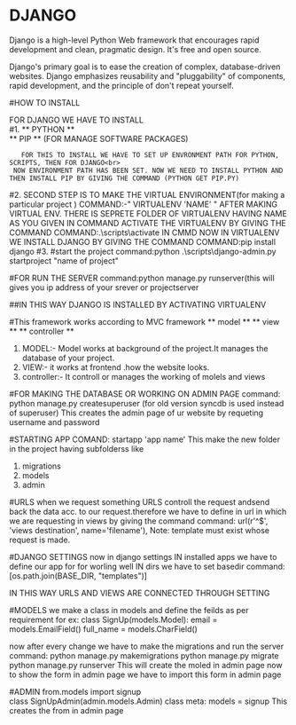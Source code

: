 # DJANGO<br>
Django is a high-level Python Web framework that encourages rapid development and clean, pragmatic design. It's free and open source.

Django's primary goal is to ease the creation of complex, database-driven websites. Django emphasizes reusability and "pluggability" of components, rapid development, and the principle of don't repeat yourself.

#HOW TO INSTALL<br>

FOR DJANGO WE HAVE TO INSTALL<br>
#1.
   ** PYTHON  **<br>
   ** PIP  ** (FOR MANAGE SOFTWARE PACKAGES)<br> 
   
       FOR THIS TO INSTALL WE HAVE TO SET UP ENVRONMENT PATH FOR PYTHON, SCRIPTS, THEN FOR DJANGO<br>
     NOW ENVIRONMENT PATH HAS BEEN SET. NOW WE NEED TO INSTALL PYTHON AND THEN INSTALL PIP BY GIVING THE COMMAND (PYTHON GET PIP.PY) 
#2.
   SECOND STEP IS TO MAKE THE VIRTUAL ENVIRONMENT(for making a particular project )
   COMMAND:-" VIRTUALENV 'NAME' "
     AFTER MAKING VIRTUAL ENV. THERE IS SEPRETE FOLDER OF VIRTUALENV HAVING NAME AS YOU GIVEN IN COMMAND
  ACTIVATE THE VIRTUALENV BY GIVING THE COMMAND 
    COMMAND:.\scripts\activate IN CMMD
  NOW IN VIRTUALENV WE INSTALL DJANGO BY GIVING THE COMMAND
   COMMAND:pip install django
#3.
   #start the project
   command:python .\scripts\django-admin.py startproject "name of project"
  
#FOR RUN THE SERVER
   command:python manage.py runserver(this will gives you ip address of your srever or projectserver

##IN THIS WAY DJANGO IS  INSTALLED BY ACTIVATING VIRTUALENV

#This framework works according to MVC framework 
   ** model  **
   ** view  **
   ** controller **
  
1. MODEL:- Model works at background of the project.It manages the database of your project.
2. VIEW:- it works at frontend .how the website looks.
3. controller:- It controll or manages the working of molels and views

#FOR MAKING THE DATABASE OR WORKING ON ADMIN PAGE
   command: python manage.py createsuperuser (for old version syncdb is used instead of superuser)
   This creates the admin page of ur website by requeting username and password
   
#STARTING APP
   COMAND: startapp 'app name'
   This make the new folder in the project having subfolderss like
   1. migrations
   2. models
   3. admin

   
#URLS
  when we request something URLS controll the request andsend back the data acc. to our request.therefore we have to define in url in   which we are requesting in views by giving the command
   command: url(r'^$', 'views destination', name='filename'),
   Note: template must exist whose request is made.
   
#DJANGO SETTINGS
   now in django settings 
     IN installed apps we have to define our app for for worling well
     IN dirs we have to set basedir 
     command:[os.path.join(BASE_DIR, "templates")]

IN THIS WAY URLS AND VIEWS ARE CONNECTED THROUGH SETTING

#MODELS
   we make a class in models and define the feilds as per requirement for ex:
   class SignUp(models.Model):
   email = models.EmailField()
   full_name = models.CharField()
   
   now after every change we have to make the migrations and run the server
   command: python manage.py makemigrations
            python manage.py migrate
            python manage.py runserver
   This will create the moled in admin page
   now to show the form in admin page we have to import this form in admin page


#ADMIN
 from.models import signup<br>
    class SignUpAdmin(admin.models.Admin)
    class meta:
    models = signup
  This creates the from in admin page 




   
